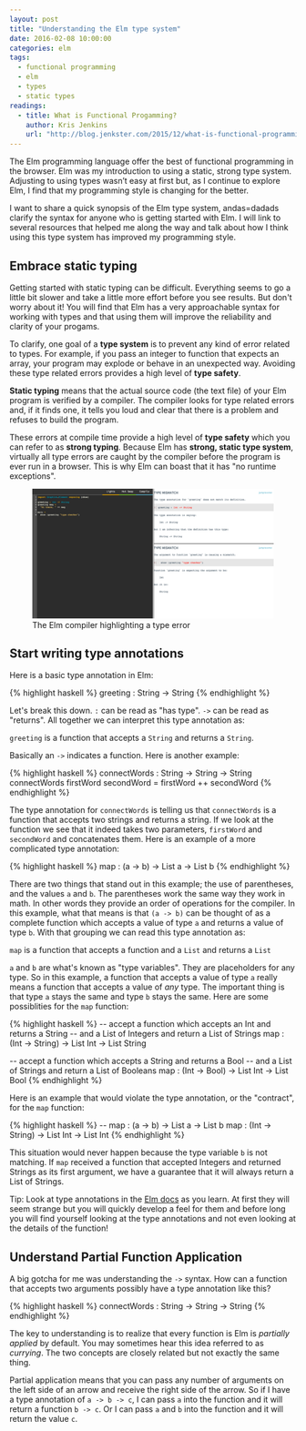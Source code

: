 ```yaml
---
layout: post
title: "Understanding the Elm type system"
date: 2016-02-08 10:00:00
categories: elm
tags:
  - functional programming
  - elm
  - types
  - static types
readings:
  - title: What is Functional Progamming?
    author: Kris Jenkins
    url: "http://blog.jenkster.com/2015/12/what-is-functional-programming.html"
---
```


The Elm programming language offer the best of functional programming in the browser. Elm was my introduction to using a static, strong type system. Adjusting to using types wasn’t easy at first but, as I continue to explore Elm, I find that my programming style is changing for the better.

I want to share a quick synopsis of the Elm type system, andas=dadads clarify the syntax for anyone who is getting started with Elm. I will link to several resources that helped me along the way and talk about how I think using this type system has improved my programming style.

## Embrace static typing

Getting started with static typing can be difficult. Everything seems to go a little bit slower and take a little more effort before you see results. But don't worry about it! You will find that Elm has a very approachable syntax for working with types and that using them will improve the reliability and clarity of your progams.

To clarify, one goal of a **type system** is to prevent any kind of error related to types. For example, if you pass an integer to function that expects an array, your program may explode or behave in an unexpected way. Avoiding these type related errors provides a high level of **type safety**.

**Static typing** means that the actual source code (the text file) of your Elm program is verified by a compiler. The compiler looks for type related errors and, if it finds one, it tells you loud and clear that there is a problem and refuses to build the program.

These errors at compile time provide a high level of **type safety** which you can refer to as **strong typing**. Because Elm has **strong, static type system**, virtually all type errors are caught by the compiler before the program is ever run in a browser. This is why Elm can boast that it has "no runtime exceptions".

<figure>
  <img alt="The Elm compiler highlighting a type error" src="/img/posts/elm-compiler-type-error.png">
  <figcaption>The Elm compiler highlighting a type error</figcaption>
</figure>

## Start writing type annotations

Here is a basic type annotation in Elm:

<div>
{% highlight haskell %}
greeting : String -> String
{% endhighlight %}
</div>

Let's break this down. `:` can be read as "has type". `->` can be read as "returns". All together we can interpret this type annotation as:

`greeting` is a function that accepts a `String` and returns a `String`.

Basically an `->` indicates a function. Here is another example:

<div>
{% highlight haskell %}
connectWords : String -> String -> String
connectWords firstWord secondWord =
  firstWord ++ secondWord
{% endhighlight %}
</div>

The type annotation for `connectWords` is telling us that `connectWords` is a function that accepts two strings and returns a string. If we look at the function we see that it indeed takes two parameters, `firstWord` and `secondWord` and concatenates them. Here is an example of a more complicated type annotation:

<div>
{% highlight haskell %}
map : (a -> b) -> List a -> List b
{% endhighlight %}
</div>

There are two things that stand out in this example; the use of parentheses, and the values `a` and `b`. The parentheses work the same way they work in math. In other words they provide an order of operations for the compiler. In this example, what that means is that `(a -> b)` can be thought of as a complete function which accepts a value of type `a` and returns a value of type `b`. With that grouping we can read this type annotation as:

`map` is a function that accepts a function and a `List` and returns a `List`

`a` and `b` are what's known as "type variables". They are placeholders for any type. So in this example, a function that accepts a value of type `a` really means a function that accepts a value of *any* type. The important thing is that type `a` stays the same and type `b` stays the same. Here are some possiblities for the `map` function:

<div>
{% highlight haskell %}
-- accept a function which accepts an Int and returns a String
-- and a List of Integers and return a List of Strings
map : (Int -> String) -> List Int -> List String

-- accept a function which accepts a String and returns a Bool
-- and a List of Strings and return a List of Booleans
map : (Int -> Bool) -> List Int -> List Bool
{% endhighlight %}
</div>

Here is an example that would violate the type annotation, or the "contract", for the `map` function:

<div>
{% highlight haskell %}
-- map : (a -> b) -> List a -> List b
map : (Int -> String) -> List Int -> List Int
{% endhighlight %}
</div>

This situation would never happen because the type variable `b` is not matching. If `map` received a function that accepted Integers and returned Strings as its first argument, we have a guarantee that it will always return a List of Strings.

Tip: Look at type annotations in the [Elm docs](http://package.elm-lang.org/packages/elm-lang/core) as you learn. At first they will seem strange but you will quickly develop a feel for them and before long you will find yourself looking at the type annotations and not even looking at the details of the function!

## Understand Partial Function Application

A big gotcha for me was understanding the `->` syntax. How can a function that accepts two arguments possibly have a type annotation like this?

<div>
{% highlight haskell %}
connectWords : String -> String -> String
{% endhighlight %}
</div>

The key to understanding is to realize that every function is Elm is *partially applied* by default. You may sometimes hear this idea referred to as *currying*. The two concepts are closely related but not exactly the same thing.

Partial application means that you can pass any number of arguments on the left side of an arrow and receive the right side of the arrow. So if I have a type annotation of `a -> b -> c`, I can pass `a` into the function and it will return a function `b -> c`. Or I can pass `a` and `b` into the function and it will return the value `c`. 
